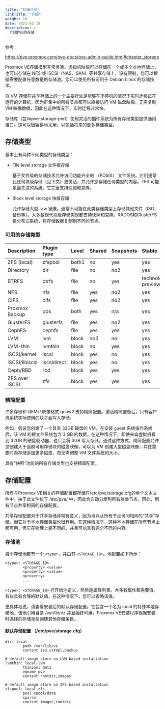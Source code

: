 ```yaml
---
title: "存储介绍"
linkTitle: "介绍"
weight: 10
date: 2021-01-18
description: >
  介绍PVE的存储
---
```


参考：

https://pve.proxmox.com/pve-docs/pve-admin-guide.html#chapter_storage

Proxmox VE存储模型非常灵活。虚拟机映像可以存储在一个或多个本地存储上，也可以存储在 NFS 或 iSCSI（NAS、SAN）等共享存储上。没有限制，您可以根据需要配置任意数量的存储池。您可以使用所有可用于 Debian Linux 的存储技术。

将 VM 存储在共享存储上的一个主要好处是能够在不停机的情况下实时迁移正在运行的计算机，因为群集中的所有节点都可以直接访问 VM 磁盘映像。无需复制 VM 映像数据，因此在这种情况下，实时迁移非常快。

存储库（包libpve-storage-perl）使用灵活的插件系统为所有存储类型提供通用接口。这可以很容易地采用，以包括将来的更多存储类型。



## 存储类型

基本上有两种不同类型的存储类型：

- File level storage 文件级存储

  基于文件级的存储技术允许访问功能齐全的 （POSIX） 文件系统。它们通常比任何块级存储（见下文）更灵活，并允许您存储任何类型的内容。ZFS 可能是最先进的系统，它完全支持快照和克隆。

- Block level storage 块级存储

  允许存储大型 raw 镜像。通常不可能在此类存储类型上存储其他文件（ISO、备份等）。大多数现代块级存储实现都支持快照和克隆。RADOS和GlusterFS是分布式系统，将存储数据复制到不同的节点。

### 可用的存储类型

| Description    | Plugin type | Level | Shared | Snapshots | Stable             |
| :------------- | :---------- | :---- | :----- | :-------- | :----------------- |
| ZFS (local)    | zfspool     | both1 | no     | yes       | yes                |
| Directory      | dir         | file  | no     | no2       | yes                |
| BTRFS          | btrfs       | file  | no     | yes       | technology preview |
| NFS            | nfs         | file  | yes    | no2       | yes                |
| CIFS           | cifs        | file  | yes    | no2       | yes                |
| Proxmox Backup | pbs         | both  | yes    | n/a       | yes                |
| GlusterFS      | glusterfs   | file  | yes    | no2       | yes                |
| CephFS         | cephfs      | file  | yes    | yes       | yes                |
| LVM            | lvm         | block | no3    | no        | yes                |
| LVM-thin       | lvmthin     | block | no     | yes       | yes                |
| iSCSI/kernel   | iscsi       | block | yes    | no        | yes                |
| iSCSI/libiscsi | iscsidirect | block | yes    | no        | yes                |
| Ceph/RBD       | rbd         | block | yes    | yes       | yes                |
| ZFS over iSCSI | zfs         | block | yes    | yes       | yes                |



### 精简配置

许多存储和 QEMU 映像格式 qcow2 支持精简配置。激活精简置备后，只有客户机系统实际使用的块才会写入存储。

例如，假设您创建了一个具有 32GB 硬盘的 VM，在安装 guest 系统操作系统后，该 VM 的根文件系统包含 3 GB 的数据。在这种情况下，即使来宾虚拟机看到 32GB 的硬盘驱动器，也只会将 3GB 写入存储。通过这种方式，精简配置允许您创建大于当前可用存储块的磁盘映像。可以为 VM 创建大型磁盘映像，并在需要时向存储添加更多磁盘，而无需调整 VM 文件系统的大小。

具有“快照”功能的所有存储类型也支持精简配置。



## 存储配置

所有与Proxmox VE相关的存储配置都存储在/etc/pve/storage.cfg的单个文本文件中。由于此文件位于 /etc/pve/ 中，因此会自动分发到所有群集节点。因此，所有节点共享相同的存储配置。

共享存储配置对于共享存储非常有意义，因为可以从所有节点访问相同的“共享”存储。但它对于本地存储类型也很有用。在这种情况下，这种本地存储在所有节点上都可用，但它在物理上是不同的，并且可以具有完全不同的内容。

### 存储池

每个存储池都有一个  `<type>`，并由其 `<STORAGE_ID>`。池配置如下所示：

```properties
<type>: <STORAGE_ID>
        <property> <value>
        <property> <value>
        <property>
        ...
```

`<type>: <STORAGE_ID>` 行开始池定义，然后是属性列表。大多数属性都需要值。有些具有合理的默认值，在这种情况下，您可以省略该值。

更具体地说，请查看安装后的默认存储配置。它包含一个名为 local 的特殊本地存储池，该池引用目录 /var/lib/vz 并且始终可用。Proxmox VE安装程序根据安装时选择的存储类型创建其他存储条目。

#### 默认存储配置 （/etc/pve/storage.cfg）

```properties
dir: local
        path /var/lib/vz
        content iso,vztmpl,backup

# default image store on LVM based installation
lvmthin: local-lvm
        thinpool data
        vgname pve
        content rootdir,images

# default image store on ZFS based installation
zfspool: local-zfs
        pool rpool/data
        sparse
        content images,rootdir
```

